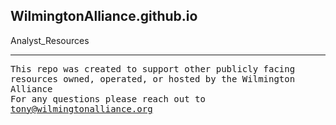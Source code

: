 ## WilmingtonAlliance.github.io
Analyst_Resources
<hr noshade>

<tt>This repo was created to support other publicly facing resources owned, operated, or hosted by the Wilmington Alliance</tt><br>
<tt>For any questions please reach out to tony@wilmingtonalliance.org</tt>
